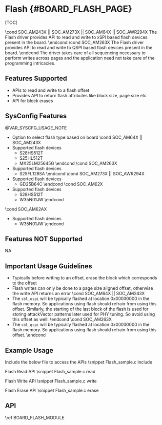 # Flash {#BOARD_FLASH_PAGE}

[TOC]

\cond SOC_AM243X || SOC_AM273X || SOC_AM64X || SOC_AWR294X
The Flash driver provides API to read and write to xSPI based flash devices present in the board.
\endcond
\cond SOC_AM263X
The Flash driver provides API to read and write to QSPI based flash devices present in the board.
\endcond
The driver takes care of all sequencing necessary to perform writes across pages and
the application need not take care of the programming intricacies.

## Features Supported

- APIs to read and write to a flash offset
- Provides API to return flash attributes like block size, page size etc
- API for block erases

## SysConfig Features

@VAR_SYSCFG_USAGE_NOTE

- Option to select flash type based on board
\cond SOC_AM64X || SOC_AM243X
- Supported flash devices
    - S28HS512T
    - S25HL512T
    - MX25LM25645G
\endcond
\cond SOC_AM263X
- Supported flash devices
    - S25FL128SA
\endcond
\cond SOC_AM273X || SOC_AWR294X
- Supported flash devices
    - GD25B64C
\endcond
\cond SOC_AM62X
- Supported flash devices
    - S28HS512T
    - W35N01JW
\endcond

\cond SOC_AM62AX
- Supported flash devices
    - W35N01JW
\endcond

## Features NOT Supported

NA

## Important Usage Guidelines

- Typically before writing to an offset, erase the block which corresponds to the offset
- Flash writes can only be done to a page size aligned offset, otherwise the write API returns an error
\cond SOC_AM64X || SOC_AM243X
- The `sbl_ospi` will be typically flashed at location 0x00000000 in the flash memory. So applications using flash should refrain from using this offset. Similarly, the starting of the last block of the flash is used for storing attackVector patterns later used for PHY tuning. So avoid using this offset as well.
\endcond
\cond SOC_AM263X
- The `sbl_qspi` will be typically flashed at location 0x00000000 in the flash memory. So applications using flash should refrain from using this offset.
\endcond

## Example Usage

Include the below file to access the APIs
\snippet Flash_sample.c include

Flash Read API
\snippet Flash_sample.c read

Flash Write API
\snippet Flash_sample.c write

Flash Erase API
\snippet Flash_sample.c erase


## API

\ref BOARD_FLASH_MODULE